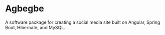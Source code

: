 # Agbegbe
A software package for creating a social media site built on Angular, Spring Boot, Hibernate, and MySQL.
